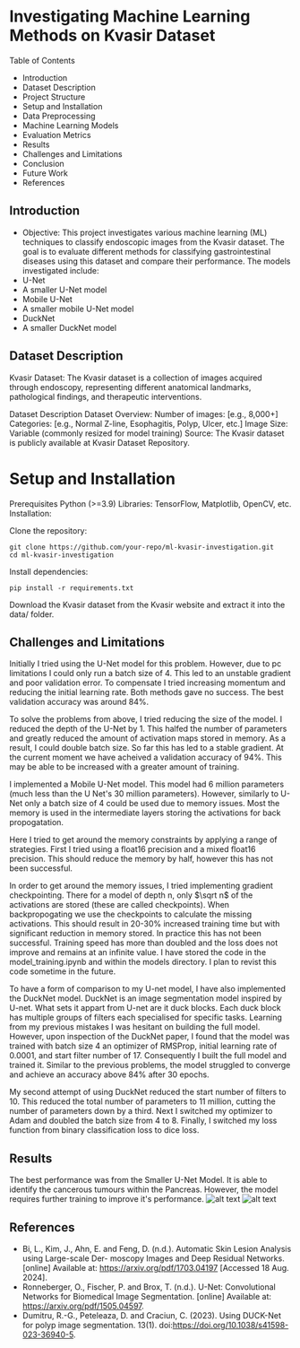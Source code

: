 
# Investigating Machine Learning Methods on Kvasir Dataset

Table of Contents
* Introduction
* Dataset Description
* Project Structure
* Setup and Installation
* Data Preprocessing
* Machine Learning Models
* Evaluation Metrics
* Results
* Challenges and Limitations
* Conclusion
* Future Work
* References


## Introduction
* Objective: This project investigates various machine learning (ML) techniques to classify endoscopic images from the Kvasir dataset. The goal is to evaluate different methods for classifying gastrointestinal diseases using this dataset and compare their performance.
The models investigated include:
* U-Net
* A smaller U-Net model
* Mobile U-Net
* A smaller mobile U-Net model
* DuckNet
* A smaller DuckNet model

## Dataset Description
Kvasir Dataset: The Kvasir dataset is a collection of images acquired through endoscopy, representing different anatomical landmarks, pathological findings, and therapeutic interventions.

Dataset Description
Dataset Overview:
Number of images: [e.g., 8,000+]
Categories: [e.g., Normal Z-line, Esophagitis, Polyp, Ulcer, etc.]
Image Size: Variable (commonly resized for model training)
Source: The Kvasir dataset is publicly available at Kvasir Dataset Repository.


# Setup and Installation
Prerequisites
Python (>=3.9)
Libraries: TensorFlow, Matplotlib, OpenCV, etc.
Installation:


Clone the repository:
```
git clone https://github.com/your-repo/ml-kvasir-investigation.git
cd ml-kvasir-investigation
```

Install dependencies:
```
pip install -r requirements.txt
```
Download the Kvasir dataset from the Kvasir website and extract it into the data/ folder.

## Challenges and Limitations
Initially I tried using the U-Net model for this problem. However, due to pc limitations I could only run a batch size of 4. This led to an unstable gradient and poor validation error. To compensate I tried increasing momentum and reducing the initial learning rate. Both methods gave no success. 
The best validation accuracy was around 84%.

To solve the problems from above, I tried reducing the size of the model. I reduced the depth of the U-Net by 1. This halfed the number of parameters and greatly reduced the amount of activation maps stored in memory. As a result, I could double batch size. So far this has led to a stable gradient. At the current moment we have acheived a validation accuracy of 94%. This may be able to be increased with a greater amount of training.

I implemented a Mobile U-Net model. This model had 6 million parameters (much less than the U Net's 30 million parameters). However, similarly to U-Net only a batch size of 4 could be used due to memory issues. Most the memory is used in the intermediate layers storing the activations for back propogatation.

Here I tried to get around the memory constraints by applying a range of strategies. First I tried using a float16 precision and a mixed float16 precision. This should reduce the memory by half, however this has not been successful.

In order to get around the memory issues, I tried implementing gradient checkpointing. There for a model of depth n, only $\sqrt n$ of the activations are stored (these are called checkpoints). When backpropogating we use the checkpoints to calculate the missing activations. This should result in 20-30% increased training time but with significant reduction in memory stored. 
In practice this has not been successful. Training speed has more than doubled and the loss does not improve and remains at an infinite value. I have stored the code in the model_training.ipynb and within the models directory. I plan to revist this code sometime in the future. 

To have a form of comparison to my U-net model, I have also implemented the DuckNet model. DuckNet is an image segmentation model inspired by U-net. What sets it appart from U-net are it duck blocks. Each duck block has multiple groups of filters each specialised for specific tasks. Learning from my previous mistakes I was hesitant on building the full model. However, upon inspection of the DuckNet paper, I found that the model was trained with batch size 4 an optimizer of RMSProp, initial learning rate of 0.0001, and start filter number of 17. Consequently I built the full model and trained it. Similar to the previous problems, the model struggled to converge and achieve an accuracy above 84% after 30 epochs. 

My second attempt of using DuckNet reduced the start number of filters to 10. This reduced the total number of parameters to 11 million, cutting the number of parameters down by a third. Next I switched my optimizer to Adam and doubled the batch size from 4 to 8. Finally, I switched my loss function from binary classification loss to dice loss. 


## Results
The best performance was from the Smaller U-Net Model. It is able to identify the cancerous tumours within the Pancreas. However, the model requires further training to improve it's performance.
![alt text](smaller_u_net_0.png)
![alt text](smaller_u_net_1.png)




## References
* Bi, L., Kim, J., Ahn, E. and Feng, D. (n.d.). Automatic Skin Lesion Analysis using Large-scale Der- moscopy Images and Deep Residual Networks. [online] Available at: https://arxiv.org/pdf/1703.04197 [Accessed 18 Aug. 2024].
* Ronneberger, O., Fischer, P. and Brox, T. (n.d.). U-Net: Convolutional Networks for Biomedical Image Segmentation. [online] Available at: https://arxiv.org/pdf/1505.04597.
* Dumitru, R.-G., Peteleaza, D. and Craciun, C. (2023). Using DUCK-Net for polyp image segmentation. 13(1). doi:https://doi.org/10.1038/s41598-023-36940-5.